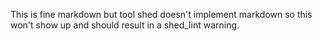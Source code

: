 This is fine markdown but tool shed doesn't implement markdown so this won't show up and should result in a shed_lint warning.

